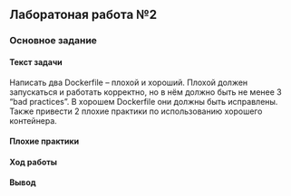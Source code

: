 ## Лаборатоная работа №2

### Основное задание

#### Текст задачи

Написать два Dockerfile – плохой и хороший. Плохой должен запускаться и работать корректно, но в нём должно быть не
менее 3 “bad practices”. В хорошем Dockerfile они должны быть исправлены. Также привести 2 плохие практики по
использованию хорошего контейнера.

#### Плохие практики


#### Ход работы

#### Вывод

